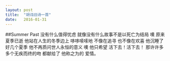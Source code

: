 ```yaml
---
layout: post
title:  "胡诌旧诗一首"
date:   2016-01-31
---
```


##Summer Past
没有什么值得忧虑
就像没有什么故事不是以死亡为结局
噢
原来夏季已逝 他站在人生的冬季边上
哆哆嗦嗦地
不像在追寻
也不像在欢喜
他沉睡了好几个夏季
他不再质问世人永恒的意义
噢
他只希望
活下去！活下去！
那许许多多个无疾而终的吻
都献给了 他称之为的 
爱情。
